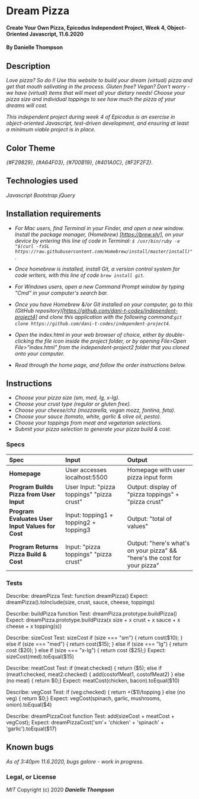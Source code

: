 # Dream Pizza

#### Create Your Own Pizza, Epicodus Independent Project, Week 4, Object-Oriented Javascript, 11.6.2020

#### By Danielle Thompson

## Description
_Love pizza? So do I! Use this website to build your dream (virtual) pizza and get that mouth salivating in the process. Gluten free? Vegan? Don't worry - we have (virtual) items that will meet all your dietary needs! Choose your pizza size and individual toppings to see how much the pizza of your dreams will cost._

_This independent project during week 4 of Epicodus is an exercise in object-oriented Javascript, test-driven development, and ensuring at least a minimum viable project is in place._

## Color Theme
_{#F29829}, {#A64F03}, {#700B19}, {#401A0C}, {#F2F2F2}._

## Technologies used
_Javascript_
_Bootstrap_
_jQuery_

## Installation requirements
* _For Mac users, find Terminal in your Finder, and open a new window. Install the package manager, (Homebrew) [https://brew.sh/], on your device by entering this line of code in Terminal: `$ /usr/bin/ruby -e "$(curl -fsSL https://raw.githubusercontent.com/Homebrew/install/master/install)"`._
* _Once homebrew is installed, install Git, a version control system for code writers, with this line of code `brew install git`._

* _For Windows users, open a new Command Prompt window by typing "Cmd" in your computer's search bar._
* _Once you have Homebrew &/or Git installed on your computer, go to this (GitHub repository)[https://github.com/dani-t-codes/independent-project4] and clone this application with the following command:`git clone https://github.com/dani-t-codes/independent-project4`._
* _Open the index.html in your web browser of choice, either by double-clicking the file icon inside the project folder, or by opening File>Open File>"index.html" from the independent-project2 folder that you cloned onto your computer._
* _Read through the home page, and follow the order instructions below._

## Instructions 
* _Choose your pizza size (sm, med, lg, x-lg)._
* _Choose your crust type (regular or gluten free)._
* _Choose your cheese/chz (mozzarella, vegan mozz, fontina, feta)._
* _Choose your sauce (tomato, white, garlic & olive oil, pesto)._
* _Choose your toppings from meat and vegetarian selections._
* _Submit your pizza selection to generate your pizza build & cost._

### Specs
| Spec | Input | Output |
| :-------------     | :------------- | :------------- |
| **Homepage** | User accesses localhost:5500 | Homepage with user pizza input form ||
| **Program Builds Pizza from User Input**| User Input: "pizza toppings" "pizza crust" | Output: display of "pizza toppings" + "pizza crust" |
| **Program Evaluates User Input Values for Cost**| Input: topping1 + topping2 + topping3 | Output: "total of values" |
| **Program Returns Pizza Build & Cost** | Input: "pizza toppings" "pizza crust" | Output: "here's what's on your pizza" && "here's the cost for your pizza"|

### Tests
Describe: dreamPizza
Test: function dreamPizza()
Expect: dreamPizza().toInclude(size, crust, sauce, cheese, toppings)

Describe: buildPizza function
Test: dreamPizza.prototype.buildPizza()
Expect: dreamPizza.prototype.buildPizza(x size + x crust + x sauce + x cheese + x topping(s))

Describe: sizeCost
Test: sizeCost 
  if (size === "sm") {
    return cost($10);
} else if (size === "med") {
    return cost($15);
} else if (size === "lg") {
    return cost ($20);
} else if (size === "x-lg") {
    return cost ($25);}
Expect: sizeCost(med).toEqual($15)

Describe: meatCost
Test:  if (meat:checked) {
    return ($5);
    else if (meat1:checked, meat2:checked) {
      add(costofMeat1, costofMeat2)
  } else (no meat) {
    return $0;}
Expect: meatCost(chicken, bacon).toEqual($10)

Describe: vegCost
Test:  if (veg:checked) {
    return +($1)/topping
  } else (no veg) {
    return $0;}
Expect: vegCost(spinach, garlic, mushrooms, onion).toEqual($4)

Describe: dreamPizzaCost function
Test: add(sizeCost + meatCost + vegCost);
Expect: dreamPizzaCost('sm'+ 'chicken' + 'spinach' + 'garlic').toEqual($17)
<!-- sauceCost & cheeseCost is not needed - included in size price !-->

## Known bugs
_As of 3:40pm 11.6.2020, bugs galore - work in progress._

### Legal, or License 
_MIT_ Copyright (c) 2020 **_Danielle Thompson_**